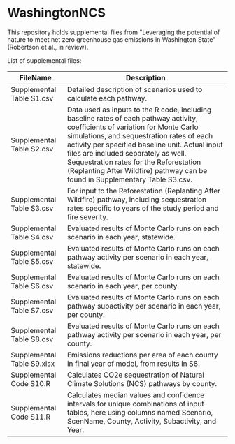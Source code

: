 # WashingtonNCS
This repository holds supplemental files from "Leveraging the potential of nature to meet net zero greenhouse gas emissions in Washington State" (Robertson et al., in review).

List of supplemental files:

<table>
<thead><tr><th>FileName</th><th>Description</th></tr></thead>
<tbody>
<tr><td> Supplemental Table S1.csv	</td><td>Detailed description of scenarios used to calculate each pathway.</td></tr>
<tr><td>Supplemental Table S2.csv	</td><td>Data used as inputs to the R code, including baseline rates of each pathway activity, coefficients of variation for Monte Carlo simulations, and sequestration rates of each activity per specified baseline unit. Actual input files are included separately as well. Sequestration rates for the Reforestation (Replanting After Wildfire) pathway can be found in Supplementary Table S3.csv.</td></tr>
<tr><td>Supplemental Table S3.csv	</td><td>For input to the Reforestation (Replanting After Wildfire) pathway, including sequestration rates specific to years of the study period and fire severity.</td></tr>
<tr><td>Supplemental Table S4.csv </td><td>Evaluated results of Monte Carlo runs on each scenario in each year, statewide.</td></tr>
<tr><td>Supplemental Table S5.csv	</td><td>Evaluated results of Monte Carlo runs on each pathway activity per scenario in each year, statewide.</td></tr>
<tr><td>Supplemental Table S6.csv	</td><td>Evaluated results of Monte Carlo runs on each scenario in each year, per county.</td></tr>
<tr><td>Supplemental Table S7.csv	</td><td>Evaluated results of Monte Carlo runs on each pathway subactivity per scenario in each year, per county.</td></tr>
<tr><td>Supplemental Table S8.csv	</td><td>Evaluated results of Monte Carlo runs on each pathway activity per scenario in each year, per county.</td></tr>
<tr><td>Supplemental Table S9.xlsx	</td><td>Emissions reductions per area of each county in final year of model, from results in S8.</td></tr>
<tr><td>Supplemental Code S10.R	</td><td>Calculates CO2e sequestration of Natural Climate Solutions (NCS) pathways by county.</td></tr>
<tr><td>Supplemental Code S11.R	</td><td>Calculates median values and confidence intervals for unique combinations of input tables, here using columns named Scenario, ScenName, County, Activity, Subactivity, and Year.</td></tr>
</tbody>
</table>
